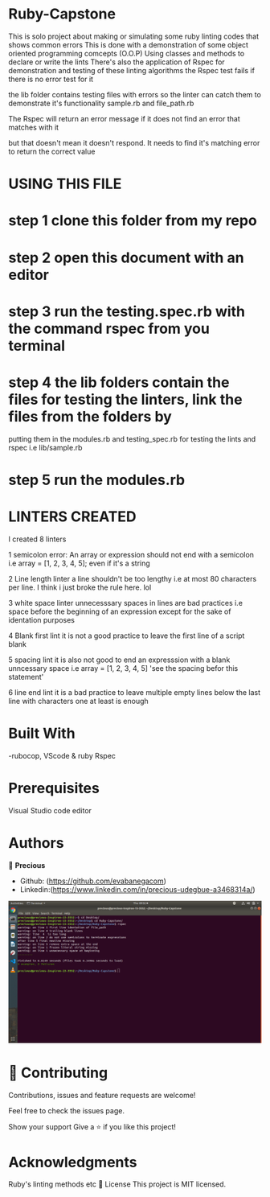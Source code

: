# Ruby-Capstone
This is solo project about making or simulating some ruby linting codes that shows common errors
This is done with a demonstration of some object oriented programming comcepts (O.O.P)
Using classes and methods to declare or write the lints
There's also the application of Rspec for demonstration and testing of these linting algorithms
the Rspec test fails if there is no error test for it

the lib folder contains testing files with errors so the linter can catch them to demonstrate it's functionality sample.rb and file_path.rb


The Rspec will return an error message if it does not find an error that matches with it

but that doesn't mean it doesn't respond. It needs to find it's matching error to return the correct value

# USING THIS FILE

# step 1 clone this folder from my repo

# step 2 open this document with an editor

# step 3 run the testing.spec.rb with the command rspec from you terminal

# step 4 the lib folders contain the files for testing the linters, link the files from the folders by 
putting them in the modules.rb and testing_spec.rb for testing the lints and rspec
i.e lib/sample.rb

# step 5 run the modules.rb

# LINTERS CREATED
I created 8 linters

1 semicolon error: An array or expression should not end with a semicolon
i.e array = [1, 2, 3, 4, 5]; even if it's a string

2 Line length linter
a line shouldn't be too lengthy i.e at most 80 characters per line. I think i just broke the rule here. lol

3 white space linter
unnecesssary spaces in lines are bad practices
i.e space before the beginning of an expression except for the sake of identation purposes

4 Blank first lint
it is not a good practice to leave the first line of a script blank

5 spacing lint
it is also not good to end an expresssion with a blank unncessary space
i.e array = [1, 2, 3, 4, 5]  'see the spacing befor this statement'

6 line end lint
it is a bad practice to leave multiple empty lines below the last line with characters
one at least is enough

# Built With

-rubocop, VScode & ruby Rspec

# Prerequisites
Visual Studio code editor

# Authors

👤 **Precious**

- Github: (https://github.com/evabanegacom)
- Linkedin:(https://www.linkedin.com/in/precious-udegbue-a3468314a/)

![screenshot](linter.png)
# 🤝 Contributing
Contributions, issues and feature requests are welcome!

Feel free to check the issues page.

Show your support
Give a ⭐️ if you like this project!

# Acknowledgments

Ruby's linting methods
etc
📝 License
This project is MIT licensed.
